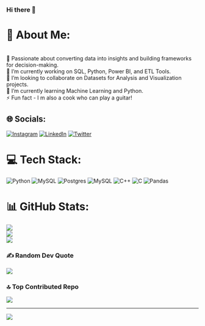 ### Hi there 👋

# 💫 About Me:
<br>🎯 Passionate about converting data into insights and building frameworks for decision-making.<br>🔭 I’m currently working on SQL, Python, Power BI, and ETL Tools.<br>👯 I’m looking to collaborate on Datasets for Analysis and Visualization projects.<br>🌱 I’m currently learning Machine Learning and Python.<br>⚡ Fun fact - I m also a cook who can play a guitar!


## 🌐 Socials:
[![Instagram](https://img.shields.io/badge/Instagram-%23E4405F.svg?logo=Instagram&logoColor=white)](https://instagram.com/_shailender_) [![LinkedIn](https://img.shields.io/badge/LinkedIn-%230077B5.svg?logo=linkedin&logoColor=white)](https://linkedin.com/in/shailender-pushkar-4b7586231) [![Twitter](https://img.shields.io/badge/Twitter-%231DA1F2.svg?logo=Twitter&logoColor=white)](https://twitter.com/ShailenderPush1) 

# 💻 Tech Stack:
![Python](https://img.shields.io/badge/python-3670A0?style=flat&logo=python&logoColor=ffdd54) ![MySQL](https://img.shields.io/badge/mysql-%2300f.svg?style=flat&logo=mysql&logoColor=white) ![Postgres](https://img.shields.io/badge/postgres-%23316192.svg?style=flat&logo=postgresql&logoColor=white) ![MySQL](https://img.shields.io/badge/mysql-%2300f.svg?style=flat&logo=mysql&logoColor=white) ![C++](https://img.shields.io/badge/c++-%2300599C.svg?style=flat&logo=c%2B%2B&logoColor=white) ![C](https://img.shields.io/badge/c-%2300599C.svg?style=flat&logo=c&logoColor=white) ![Pandas](https://img.shields.io/badge/pandas-%23150458.svg?style=flat&logo=pandas&logoColor=white)
# 📊 GitHub Stats:
![](https://github-readme-stats.vercel.app/api?username=shailender14&theme=blue-green&hide_border=false&include_all_commits=true&count_private=true)<br/>
![](https://github-readme-streak-stats.herokuapp.com/?user=shailender14&theme=blue-green&hide_border=false)<br/>
![](https://github-readme-stats.vercel.app/api/top-langs/?username=shailender14&theme=blue-green&hide_border=false&include_all_commits=true&count_private=true&layout=compact)

### ✍️ Random Dev Quote
![](https://quotes-github-readme.vercel.app/api?type=horizontal&theme=radical)

### 🔝 Top Contributed Repo
![](https://github-contributor-stats.vercel.app/api?username=shailender14&limit=5&theme=dark&combine_all_yearly_contributions=true)

---
[![](https://visitcount.itsvg.in/api?id=shailender14&icon=0&color=0)](https://visitcount.itsvg.in)


